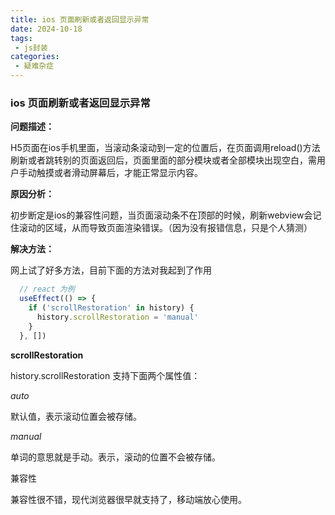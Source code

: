 ```yaml
---
title: ios 页面刷新或者返回显示异常
date: 2024-10-18
tags:
 - js封装
categories: 
 - 疑难杂症
---
```

### ios 页面刷新或者返回显示异常

**问题描述：**

H5页面在ios手机里面，当滚动条滚动到一定的位置后，在页面调用reload()方法刷新或者跳转别的页面返回后，页面里面的部分模块或者全部模块出现空白，需用户手动触摸或者滑动屏幕后，才能正常显示内容。

**原因分析：**

初步断定是ios的兼容性问题，当页面滚动条不在顶部的时候，刷新webview会记住滚动的区域，从而导致页面渲染错误。（因为没有报错信息，只是个人猜测）

**解决方法：**

网上试了好多方法，目前下面的方法对我起到了作用
```javascript
  // react 为例
  useEffect(() => {
    if ('scrollRestoration' in history) {
      history.scrollRestoration = 'manual'
    }
  }, [])
```

**scrollRestoration**

 history.scrollRestoration 支持下面两个属性值：

 *auto*

  默认值，表示滚动位置会被存储。

 *manual*

  单词的意思就是手动。表示，滚动的位置不会被存储。

 兼容性

  兼容性很不错，现代浏览器很早就支持了，移动端放心使用。